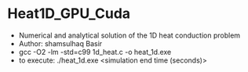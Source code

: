 # Heat1D_GPU_Cuda

 * Numerical and analytical solution of the 1D heat conduction problem
 * Author: shamsulhaq Basir
 * gcc -O2 -lm -std=c99 1d_heat.c -o heat_1d.exe
 * to execute: ./heat_1d.exe <simulation end time (seconds)>
